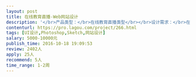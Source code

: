 ```yaml
---                
layout: post       
title: 在线教育直播-Web网站设计           
description: '</br>产品类型：</br>在线教育直播类型</br></br>设计需求：</br>在线教育web官网的整站设计，大概10个主界面，包括首页及二级页面</br>原型设计文档已确定</br></br>参考网站：</br>www.vedantu.com</br></br>人员要求：</br>有web网站设计经验</br>了解教育行业</br>好沟通人靠谱可长期合作</br>'     
contenturl: https://pro.lagou.com/project/266.html      
tags: [UI设计,Photoshop,Sketch,网站设计]            
salary: 5000-10000元          
publish_time: 2016-10-18 19:09:53         
review: 2402人                   
apply: 25人                   
recommend: 5人                   
time_range: 1-2周              
---                 
```

